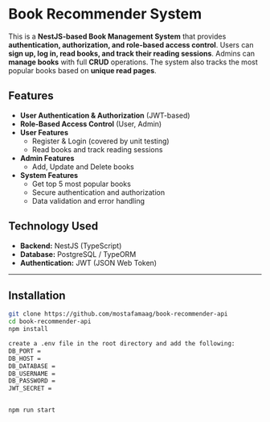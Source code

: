 # Book Recommender System

This is a **NestJS-based Book Management System** that provides **authentication, authorization, and role-based access control**. Users can **sign up, log in, read books, and track their reading sessions**. Admins can **manage books** with full **CRUD** operations. The system also tracks the most popular books based on **unique read pages**.



##  Features
-  **User Authentication & Authorization** (JWT-based)
-  **Role-Based Access Control** (User, Admin)
-  **User Features**
    - Register & Login (covered by unit testing)
    - Read books and track reading sessions
-  **Admin Features**
    - Add, Update and Delete books
- **System Features**
  - Get top 5 most popular books
  - Secure authentication and authorization
  - Data validation and error handling


##  Technology Used
- **Backend:** NestJS (TypeScript)
- **Database:** PostgreSQL / TypeORM
- **Authentication:** JWT (JSON Web Token)

---

##  Installation
```bash
git clone https://github.com/mostafamaag/book-recommender-api
cd book-recommender-api
npm install

create a .env file in the root directory and add the following:
DB_PORT = 
DB_HOST = 
DB_DATABASE = 
DB_USERNAME = 
DB_PASSWORD = 
JWT_SECRET =


npm run start
